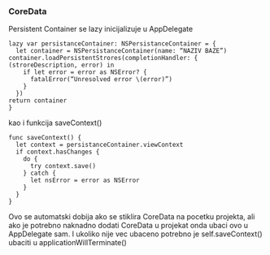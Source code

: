 ### CoreData

Persistent Container se lazy inicijalizuje u AppDelegate
```
lazy var persistanceContainer: NSPersistanceContainer = {
  let container = NSPersistanceContainer(name: “NAZIV BAZE”) container.loadPersistentStrores(completionHandler: { (stroreDescription, error) in
    if let error = error as NSError? { 
      fatalError(“Unresolved error \(error)”)
    } 
  })
return container 
}
```
kao i funkcija saveContext()
```
func saveContext() {
  let context = persistanceContainer.viewContext 
  if context.hasChanges {
    do {
      try context.save()
    } catch {
      let nsError = error as NSError
    } 
  }
}
```
Ovo se automatski dobija ako se stiklira CoreData na pocetku projekta, 
ali ako je potrebno naknadno dodati CoreData u projekat onda ubaci ovo u AppDelegate sam. 
I ukoliko nije vec ubaceno potrebno je self.saveContext() ubaciti u applicationWillTerminate()
